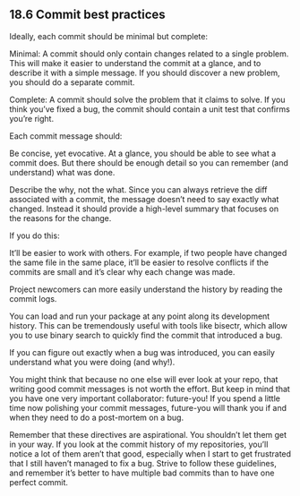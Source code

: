 ## 18.6 Commit best practices

Ideally, each commit should be minimal but complete:

Minimal: A commit should only contain changes related to a single problem. This will make it easier to understand the commit at a glance, and to describe it with a simple message. If you should discover a new problem, you should do a separate commit.

Complete: A commit should solve the problem that it claims to solve. If you think you’ve fixed a bug, the commit should contain a unit test that confirms you’re right.

Each commit message should:

Be concise, yet evocative. At a glance, you should be able to see what a commit does. But there should be enough detail so you can remember (and understand) what was done.

Describe the why, not the what. Since you can always retrieve the diff associated with a commit, the message doesn’t need to say exactly what changed. Instead it should provide a high-level summary that focuses on the reasons for the change.

If you do this:

It’ll be easier to work with others. For example, if two people have changed the same file in the same place, it’ll be easier to resolve conflicts if the commits are small and it’s clear why each change was made.

Project newcomers can more easily understand the history by reading the commit logs.

You can load and run your package at any point along its development history. This can be tremendously useful with tools like bisectr, which allow you to use binary search to quickly find the commit that introduced a bug.

If you can figure out exactly when a bug was introduced, you can easily understand what you were doing (and why!).

You might think that because no one else will ever look at your repo, that writing good commit messages is not worth the effort. But keep in mind that you have one very important collaborator: future-you! If you spend a little time now polishing your commit messages, future-you will thank you if and when they need to do a post-mortem on a bug.

Remember that these directives are aspirational. You shouldn’t let them get in your way. If you look at the commit history of my repositories, you’ll notice a lot of them aren’t that good, especially when I start to get frustrated that I still haven’t managed to fix a bug. Strive to follow these guidelines, and remember it’s better to have multiple bad commits than to have one perfect commit.
